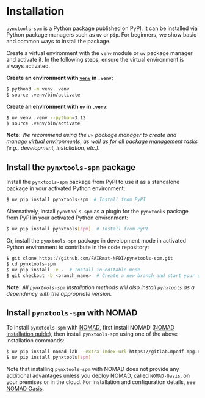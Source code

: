 # __Installation__

`pynxtools-spm` is a Python package published on PyPI. It can be installed via Python package managers such as `uv` or `pip`. For beginners, we show basic and common ways to install the package.

Create a virtual environment with the `venv` module or `uv` package manager and activate it. In the following steps, ensure the virtual environment is always activated.

**Create an environment with [`venv`](https://docs.python.org/3/library/venv.html) in `.venv`:**

```bash
$ python3 -m venv .venv
$ source .venv/bin/activate
```

**Create an environment with [`uv`](https://docs.astral.sh/uv/getting-started/first-steps/) in `.venv`:**

```bash
$ uv venv .venv --python=3.12
$ source .venv/bin/activate
```

**Note:** _We recommend using the `uv` package manager to create and manage virtual environments, as well as for all package management tasks (e.g., development, installation, etc.)._

## **Install the `pynxtools-spm` package**

Install the `pynxtools-spm` package from PyPI to use it as a standalone package in your activated Python environment:

```bash
$ uv pip install pynxtools-spm  # Install from PyPI
```


Alternatively, install `pynxtools-spm` as a plugin for the `pynxtools` package from PyPI in your activated Python environment:

```bash
$ uv pip install pynxtools[spm]  # Install from PyPI
```

Or, install the `pynxtools-spm` package in development mode in activated Python environment to contribute in the code repository:

```bash
$ git clone https://github.com/FAIRmat-NFDI/pynxtools-spm.git
$ cd pynxtools-spm
$ uv pip install -e .  # Install in editable mode
$ git checkout -b <branch_name>  # Create a new branch and start your development
```

**Note:** _All `pynxtools-spm` installation methods will also install `pynxtools` as a dependency with the appropriate version._

## **Install `pynxtools-spm` with NOMAD**

To install `pynxtools-spm` with [NOMAD](https://nomad-lab.eu/nomad-lab/), first install NOMAD ([NOMAD installation guide](https://nomad-lab.eu/prod/v1/docs/howto/programmatic/pythonlib.html)), then install `pynxtools-spm` using one of the above installation commands:

```bash
$ uv pip install nomad-lab --extra-index-url https://gitlab.mpcdf.mpg.de/api/v4/projects/2187/packages/pypi/simple
$ uv pip install pynxtools[spm]
```

Note that installing `pynxtools-spm` with NOMAD does not provide any additional advantages unless you deploy NOMAD, called `NOMAD-Oasis`, on your premises or in the cloud. For installation and configuration details, see [NOMAD Oasis](https://nomad-lab.eu/prod/v1/docs/howto/oasis/configure.html).
